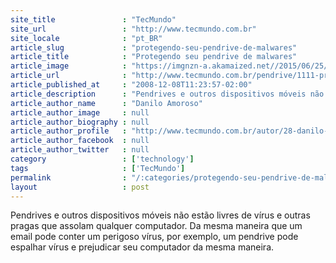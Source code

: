 ```yaml
---
site_title               : "TecMundo"
site_url                 : "http://www.tecmundo.com.br"
site_locale              : "pt_BR"
article_slug             : "protegendo-seu-pendrive-de-malwares"
article_title            : "Protegendo seu pendrive de malwares"
article_image            : "https://imgnzn-a.akamaized.net//2015/06/25/25194606429643-t1200x480.jpg"
article_url              : "http://www.tecmundo.com.br/pendrive/1111-protegendo-seu-pendrive-de-malwares.htm"
article_published_at     : "2008-12-08T11:23:57-02:00"
article_description      : "Pendrives e outros dispositivos móveis não estão livres de vírus e outras pragas que assolam qualquer computador. Da mesma maneira que um email pode conter um perigoso vírus, por exemplo, um pendrive pode espalhar vírus e prejudicar seu computador da mesma maneira."
article_author_name      : "Danilo Amoroso"
article_author_image     : null
article_author_biography : null
article_author_profile   : "http://www.tecmundo.com.br/autor/28-danilo-amoroso/"
article_author_facebook  : null
article_author_twitter   : null
category                 : ['technology']
tags                     : ['TecMundo']
permalink                : "/:categories/protegendo-seu-pendrive-de-malwares/"
layout                   : post
---
```


Pendrives e outros dispositivos móveis não estão livres de vírus e outras pragas que assolam qualquer computador. Da mesma maneira que um email pode conter um perigoso vírus, por exemplo, um pendrive pode espalhar vírus e prejudicar seu computador da mesma maneira.
